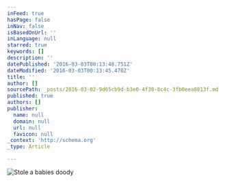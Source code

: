 ```yaml
---
inFeed: true
hasPage: false
inNav: false
isBasedOnUrl: ''
inLanguage: null
starred: true
keywords: []
description: ''
datePublished: '2016-03-03T00:13:48.751Z'
dateModified: '2016-03-03T00:13:45.470Z'
title: ''
author: []
sourcePath: _posts/2016-03-02-9d65cb9d-b3e0-4f38-8c4c-3fb0eea8813f.md
published: true
authors: []
publisher:
  name: null
  domain: null
  url: null
  favicon: null
_context: 'http://schema.org'
_type: Article

---
```

![Stole a babies doody](https://s3-us-west-2.amazonaws.com/the-grid-img/p/fd6af883e52d4a41170f3722e2ddb736d7c3451b.jpg)